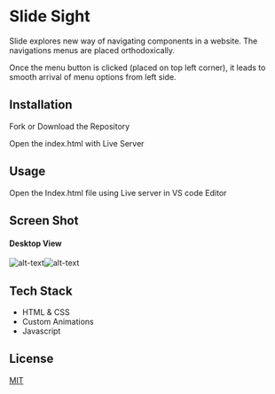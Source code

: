 # Slide Sight

Slide explores new way of navigating components in a website.
The navigations menus are placed orthodoxically.

Once the menu button is clicked (placed on top left corner), it leads to smooth arrival of menu options from left side.


## Installation

Fork or Download the Repository

Open the index.html with Live Server

## Usage

Open the Index.html file using Live server in VS code Editor


## Screen Shot

#### Desktop View

![alt-text](https://github.com/sarathy711/Mini-Projects/blob/master/slideNav/mobileView.PNG)![alt-text](https://github.com/sarathy711/Mini-Projects/blob/master/slideNav/mobileView1.PNG)

## Tech Stack

 * HTML & CSS
 * Custom Animations
 * Javascript                

 


## License
[MIT](https://choosealicense.com/licenses/mit/)
